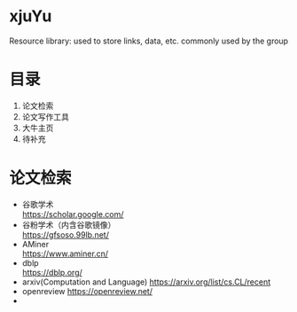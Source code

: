 # xjuYu
Resource library: used to store links, data, etc. commonly used by the group

# 目录
 1. 论文检索  
 2. 论文写作工具  
 3. 大牛主页  
 4. 待补充  

# 论文检索
- 谷歌学术  
  https://scholar.google.com/
- 谷粉学术（内含谷歌镜像）  
  https://gfsoso.99lb.net/
- AMiner  
  https://www.aminer.cn/
- dblp  
  https://dblp.org/
- arxiv(Computation and Language)
  https://arxiv.org/list/cs.CL/recent
- openreview
  https://openreview.net/
- 
 
  
